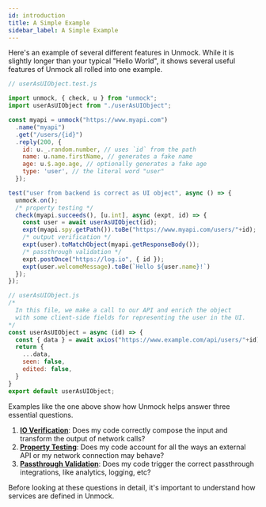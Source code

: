 ```yaml
---
id: introduction
title: A Simple Example
sidebar_label: A Simple Example
---
```


Here's an example of several different features in Unmock.  While it is slightly longer than your typical "Hello World", it shows several useful features of Unmock all rolled into one example.

<!--DOCUSAURUS_CODE_TABS-->

<!--Test-->
```javascript
// userAsUIObject.test.js

import unmock, { check, u } from "unmock";
import userAsUIObject from "./userAsUIObject";

const myapi = unmock("https://www.myapi.com")
  .name("myapi")
  .get("/users/{id}")
  .reply(200, {
    id: u._.random.number, // uses `id` from the path
    name: u.name.firstName, // generates a fake name
    age: u.$.age.age, // optionally generates a fake age
    type: 'user', // the literal word "user"
  });

test("user from backend is correct as UI object", async () => {
  unmock.on();
  /* property testing */
  check(myapi.succeeds(), [u.int], async (expt, id) => {
    const user = await userAsUIObject(id);
    expt(myapi.spy.getPath()).toBe("https://www.myapi.com/users/"+id);
    /* output verification */
    expt(user).toMatchObject(myapi.getResponseBody());
    /* passthrough validation */
    expt.postOnce("https://log.io", { id });
    expt(user.welcomeMessage).toBe(`Hello ${user.name}!`)
  });
});
```

<!--Code-->
```javascript
// userAsUIObject.js
/*
  In this file, we make a call to our API and enrich the object
  with some client-side fields for representing the user in the UI.
*/
const userAsUIObject = async (id) => {
  const { data } = await axios("https://www.example.com/api/users/"+id);
  return {
    ...data,
    seen: false,
    edited: false,
  }
}
export default userAsUIObject;
```

<!--END_DOCUSAURUS_CODE_TABS-->

Examples like the one above show how Unmock helps answer three essential questions.

1. [**IO Verification**](expectations.md): Does my code correctly compose the input and transform the output of network calls?
2. [**Property Testing**](property.md): Does my code account for all the ways an external API or my network connection may behave?
3. [**Passthrough Validation**](passthrough.md): Does my code trigger the correct passthrough integrations, like analytics, logging, etc?

Before looking at these questions in detail, it's important to understand how services are defined in Unmock.